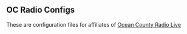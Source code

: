 ## OC Radio Configs

These are configuration files for affiliates of [Ocean County Radio Live](https://ocradio.live/)
